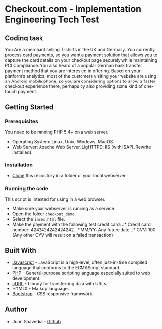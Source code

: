 # Checkout.com - Implementation Engineering Tech Test

## Coding task

You Are a merchant selling T-shirts in the UK and Germany. You currently process card
payments, so you want a payment solution that allows you to capture the card details on your
checkout page securely while maintaining PCI Compliance. You also heard of a popular
German bank transfer payment method that you are interested in offering. Based on your
platform’s analytics, most of the customers visiting your website are using an Android mobile
phone, so you are considering options to allow a faster checkout experience there, perhaps by
also providing some kind of one-touch payment.

## Getting Started

### Prerequisites

You need to be running PHP 5.4+ on a web server.

* Operating System: Linux, Unix, Windows, MacOS.
* Web Server: Apache Web Server, LigHTTPD, IIS (with ISAPI_Rewrite installed).

### Installation

* [Clone](https://github.com/saavedrajj/checkout_demo) this repository in a folder of your local webserver


### Running the code

This script is intented for using in a web browser. 

* Make sure your webserver is running as a service.
* Open the folder `checkout_demo`.
* Select the `index.html` file.
* Make the payment with the following test credit card:
..* Credit card number: 4242424242424242
..* MM/YY: Any future date
..* CVV: 100 (Any other CVV will result on a failed transaction)

## Built With
* [Javascript](https://www.ecma-international.org/publications-and-standards/standards/ecma-262/) - JavaScript is a high-level, often just-in-time compiled language that conforms to the ECMAScript standard..
* [PHP](https://www.php.net) - General-purpose scripting language especially suited to web development.
* [cURL](https://curl.haxx.se/) - Library for transferring data with URLs.
* HTML5 - Markup language.
* [Bootstrap](https://getbootstrap.com/) - CSS responsive framework.


## Author

* Juan Saavedra - [Github](https://github.com/saavedrajj)
